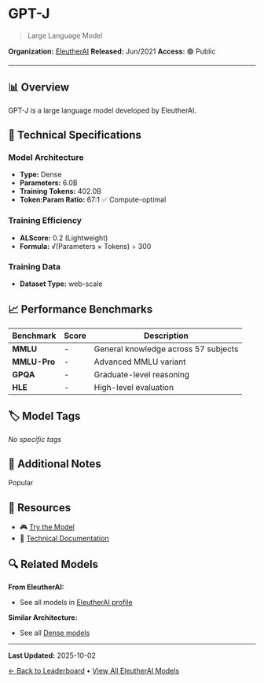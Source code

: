 # GPT-J

> Large Language Model

**Organization:** [EleutherAI](../../labs/eleutherai.md)
**Released:** Jun/2021
**Access:** 🟢 Public

---

## 📊 Overview

GPT-J is a large language model developed by EleutherAI.

## 🔧 Technical Specifications

### Model Architecture
- **Type:** Dense
- **Parameters:** 6.0B
- **Training Tokens:** 402.0B
- **Token:Param Ratio:** 67:1 ✅ Compute-optimal

### Training Efficiency
- **ALScore:** 0.2 (Lightweight)
- **Formula:** √(Parameters × Tokens) ÷ 300

### Training Data
- **Dataset Type:** web-scale

## 📈 Performance Benchmarks

| Benchmark | Score | Description |
|-----------|-------|-------------|
| **MMLU** | - | General knowledge across 57 subjects |
| **MMLU-Pro** | - | Advanced MMLU variant |
| **GPQA** | - | Graduate-level reasoning |
| **HLE** | - | High-level evaluation |

## 🏷️ Model Tags

_No specific tags_

## 📝 Additional Notes

Popular

## 🔗 Resources

- 🎮 [Try the Model](https://playground.helloforefront.com/models/free-gpt-j-playground)
- 📄 [Technical Documentation](https://github.com/kingoflolz/mesh-transformer-jax)

## 🔍 Related Models

**From EleutherAI:**
- See all models in [EleutherAI profile](../../labs/eleutherai.md)

**Similar Architecture:**
- See all [Dense models](../../architectures/dense.md)

---

**Last Updated:** 2025-10-02

[← Back to Leaderboard](../../README.md) • [View All EleutherAI Models](../../labs/eleutherai.md)
